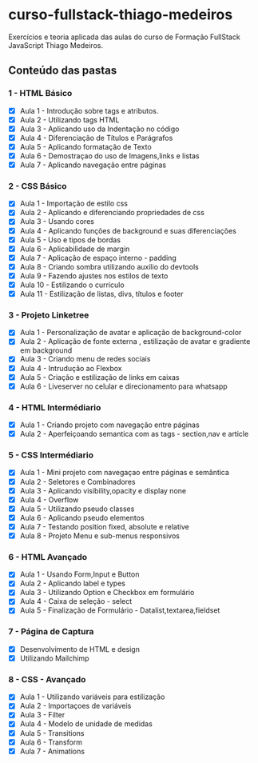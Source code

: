 # curso-fullstack-thiago-medeiros
 Exercícios e teoria aplicada das aulas do curso de Formação FullStack JavaScript Thiago Medeiros.

## Conteúdo das pastas

### 1 - HTML Básico
- [x] Aula 1 - Introdução sobre tags e atributos.
- [x] Aula 2 - Utilizando tags HTML
- [x] Aula 3 - Aplicando uso da Indentação no código
- [x] Aula 4 - Diferenciação de Títulos e Parágrafos
- [x] Aula 5 - Aplicando formatação de Texto
- [x] Aula 6 - Demostraçao do uso de Imagens,links e listas
- [x] Aula 7 - Aplicando navegação entre páginas

### 2 - CSS Básico
- [x] Aula 1 - Importação de estilo css
- [x] Aula 2 - Aplicando e diferenciando propriedades de css 
- [x] Aula 3 - Usando cores 
- [x] Aula 4 - Aplicando funções de background e suas diferenciações 
- [x] Aula 5 - Uso e tipos de bordas 
- [x] Aula 6 - Aplicabilidade de margin
- [x] Aula 7 - Aplicação de espaço interno - padding
- [x] Aula 8 - Criando sombra utilizando auxilio do devtools
- [x] Aula 9 - Fazendo ajustes nos estilos de texto
- [x] Aula 10 - Estilizando o currículo
- [X] Aula 11 - Estilização de listas, divs, títulos e footer

### 3 - Projeto Linketree
- [x] Aula 1 - Personalização de avatar e aplicação de background-color
- [x] Aula 2 - Aplicação de fonte externa , estilização de avatar e gradiente em background
- [x] Aula 3 - Criando menu de redes sociais
- [x] Aula 4 - Intrudução ao Flexbox
- [x] Aula 5 - Criação e estilização de links em caixas
- [x] Aula 6 - Liveserver no celular e direcionamento para whatsapp

### 4 - HTML Intermédiario
- [x] Aula 1 - Criando projeto com navegação entre páginas
- [x] Aula 2 - Aperfeiçoando semantica com as tags - section,nav e article

### 5 - CSS Intermédiario
- [x] Aula 1 - Mini projeto com navegaçao entre páginas e semântica
- [x] Aula 2 - Seletores e Combinadores
- [x] Aula 3 - Aplicando visibility,opacity e display none
- [x] Aula 4 - Overflow
- [x] Aula 5 - Utilizando pseudo classes
- [x] Aula 6 - Aplicando pseudo elementos
- [x] Aula 7 - Testando position fixed, absolute e relative
- [x] Aula 8 - Projeto Menu e sub-menus responsivos

### 6 - HTML Avançado
- [x] Aula 1 - Usando Form,Input e Button
- [x] Aula 2 - Aplicando label e types
- [x] Aula 3 - Utilizando Option e Checkbox em formulário
- [x] Aula 4 - Caixa de seleção - select
- [x] Aula 5 - Finalização de Formulário - Datalist,textarea,fieldset

### 7 - Página de Captura
- [x] Desenvolvimento de HTML e design
- [x] Utilizando Mailchimp

### 8 - CSS - Avançado
- [x] Aula 1 - Utilizando variáveis para estilização 
- [x] Aula 2 - Importaçoes de variáveis
- [x] Aula 3 - Filter
- [x] Aula 4 - Modelo de unidade de medidas
- [x] Aula 5 - Transitions
- [x] Aula 6 - Transform
- [x] Aula 7 - Animations